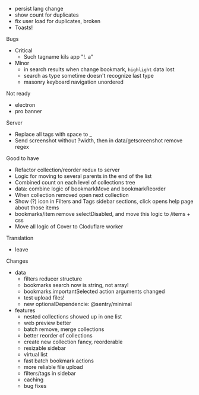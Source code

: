 - persist lang change
- show count for duplicates
- fix user load for duplicates, broken
- Toasts!

Bugs
- Critical
    - Such tagname kils app "$%^&()(#@#$!. a"
- Minor
    - in search results when change bookmark, `highlight` data lost
    - search as type sometime doesn't recognize last type
    - masonry keyboard navigation unordered

Not ready
- electron
- pro banner

Server
- Replace all tags with space to _
- Send screenshot without ?width, then in data/getscreenshot remove regex

Good to have
- Refactor collection/reorder redux to server
- Logic for moving to several parents in the end of the list
- Combined count on each level of collections tree
- data: combine logic of bookmarkMove and bookmarkReorder
- When collection removed open next collection
- Show (?) icon in Filters and Tags sidebar sections, click opens help page about those items
- bookmarks/item remove selectDisabled, and move this logic to /items + css
- Move all logic of Cover to Cloduflare worker

Translation
- leave

Changes
- data
    - filters reducer structure
    - bookmarks search now is string, not array!
    - bookmarks.importantSelected action arguments changed
    - test upload files!
    - new optionalDependencie: @sentry/minimal
- features
    - nested collections showed up in one list
    - web preview better
    - batch remove, merge collections
    - better reorder of collections
    - create new collection fancy, reorderable
    - resizable sidebar
    - virtual list
    - fast batch bookmark actions
    - more reliable file upload
    - filters/tags in sidebar
    - caching
    - bug fixes